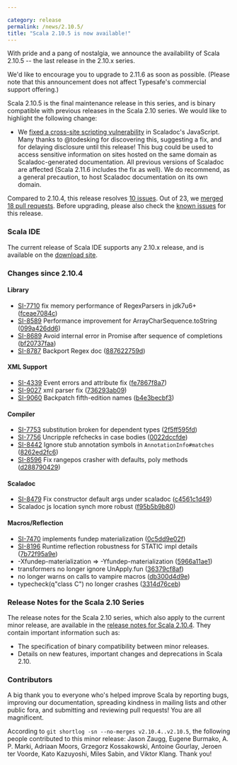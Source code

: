 ```yaml
---

category: release
permalink: /news/2.10.5/
title: "Scala 2.10.5 is now available!"
---
```

With pride and a pang of nostalgia, we announce the availability of Scala 2.10.5 -- the last release in the 2.10.x series.

We'd like to encourage you to upgrade to 2.11.6 as soon as possible. (Please note that this announcement does not affect Typesafe's commercial support offering.)

Scala 2.10.5 is the final maintenance release in this series, and is binary compatible with previous releases in the Scala 2.10 series. We would like to highlight the following change:

 - We [fixed a cross-site scripting vulnerability](https://github.com/scala/scala/pull/4351) in Scaladoc's JavaScript. Many thanks to @todesking for discovering this, suggesting a fix, and for delaying disclosure until this release! This bug could be used to access sensitive information on sites hosted on the same domain as Scaladoc-generated documentation. All previous versions of Scaladoc are affected (Scala 2.11.6 includes the fix as well). We do recommend, as a general precaution, to host Scaladoc documentation on its own domain.

Compared to 2.10.4, this release resolves [10 issues](https://issues.scala-lang.org/issues/?jql=project%20%3D%20SI%20AND%20resolution%20%3D%20Fixed%20AND%20fixVersion%20in%20%28%22Scala%202.10.5%22%29%20ORDER%20BY%20component%20ASC%2C%20priority%20DESC). Out of 23, we [merged 18 pull requests](https://github.com/scala/scala/pulls?q=is%3Apr+is%3Amerged+milestone%3A2.10.5). Before upgrading, please also check the [known issues](https://issues.scala-lang.org/issues/?jql=project%20%3D%20SI%20AND%20status%3Dopen%20AND%20affectedVersion%20%3D%20%22Scala%202.10.5%22%20and%20fixVersion%20%3E%3D%20%22Scala%202.10.5%22%20ORDER%20BY%20component%20ASC%2C%20priority%20DESC) for this release.

### Scala IDE
The current release of Scala IDE supports any 2.10.x release, and is available on the [download site](http://scala-ide.org/download/sdk.html).

### Changes since 2.10.4

#### Library
 - [SI-7710](https://issues.scala-lang.org/browse/SI-7710) fix memory performance of RegexParsers in jdk7u6+  ([fceae7084c](https://github.com/scala/scala/commit/fceae7084c))
 - [SI-8589](https://issues.scala-lang.org/browse/SI-8589) Performance improvement for ArrayCharSequence.toString  ([099a426dd6](https://github.com/scala/scala/commit/099a426dd6))
 - [SI-8689](https://issues.scala-lang.org/browse/SI-8689) Avoid internal error in Promise after sequence of completions  ([bf20737faa](https://github.com/scala/scala/commit/bf20737faa))
 - [SI-8787](https://issues.scala-lang.org/browse/SI-8787) Backport Regex doc  ([887622759d](https://github.com/scala/scala/commit/887622759d))

#### XML Support
 - [SI-4339](https://issues.scala-lang.org/browse/SI-4339) Event errors and attribute fix ([fe7867f8a7](https://github.com/scala/scala/commit/fe7867f8a7))
 - [SI-9027](https://issues.scala-lang.org/browse/SI-9027) xml parser fix ([736293ab09](https://github.com/scala/scala/commit/736293ab09))
 - [SI-9060](https://issues.scala-lang.org/browse/SI-9060) Backpatch fifth-edition names ([b4e3becbf3](https://github.com/scala/scala/commit/b4e3becbf3))

#### Compiler
 - [SI-7753](https://issues.scala-lang.org/browse/SI-7753) substitution broken for dependent types ([2f5ff595fd](https://github.com/scala/scala/commit/2f5ff595fd))
 - [SI-7756](https://issues.scala-lang.org/browse/SI-7756) Uncripple refchecks in case bodies ([0022dccfde](https://github.com/scala/scala/commit/0022dccfde))
 - [SI-8442](https://issues.scala-lang.org/browse/SI-8442) Ignore stub annotation symbols in `AnnotationInfo#matches` ([8262ed2fc6](https://github.com/scala/scala/commit/8262ed2fc6))
 - [SI-8596](https://issues.scala-lang.org/browse/SI-8596) Fix rangepos crasher with defaults, poly methods ([d288790429](https://github.com/scala/scala/commit/d288790429))

#### Scaladoc
 - [SI-8479](https://issues.scala-lang.org/browse/SI-8479) Fix constructor default args under scaladoc ([c4561c1d49](https://github.com/scala/scala/commit/c4561c1d49))
 - Scaladoc js location synch more robust ([f95b5b9b80](https://github.com/scala/scala/commit/f95b5b9b80))

#### Macros/Reflection
 - [SI-7470](https://issues.scala-lang.org/browse/SI-7470) implements fundep materialization ([0c5dd9e02f](https://github.com/scala/scala/commit/0c5dd9e02f))
 - [SI-8196](https://issues.scala-lang.org/browse/SI-8196) Runtime reflection robustness for STATIC impl details ([7b72f95a9e](https://github.com/scala/scala/commit/7b72f95a9e))
 - -Xfundep-materialization => -Yfundep-materialization ([5966a11ae1](https://github.com/scala/scala/commit/5966a11ae1))
 - transformers no longer ignore UnApply.fun ([36379cf8af](https://github.com/scala/scala/commit/36379cf8af))
 - no longer warns on calls to vampire macros ([db300d4d9e](https://github.com/scala/scala/commit/db300d4d9e))
 - typecheck(q"class C") no longer crashes ([3314d76ceb](https://github.com/scala/scala/commit/3314d76ceb))

### Release Notes for the Scala 2.10 Series

The release notes for the Scala 2.10 series, which also apply to the current minor release, are available in the [release notes for Scala 2.10.4](https://scala-lang.org/news/2.10.4). They contain important information such as:

* The specification of binary compatibility between minor releases.
* Details on new features, important changes and deprecations in Scala 2.10.

### Contributors

A big thank you to everyone who's helped improve Scala by reporting bugs, improving our documentation, spreading kindness in mailing lists and other public fora, and submitting and reviewing pull requests! You are all magnificent.

According to `git shortlog -sn --no-merges v2.10.4..v2.10.5`, the following people contributed to this minor release:
Jason Zaugg, Eugene Burmako, A. P. Marki, Adriaan Moors, Grzegorz Kossakowski, Antoine Gourlay, Jeroen ter Voorde, Kato Kazuyoshi, Miles Sabin, and Viktor Klang. Thank you!